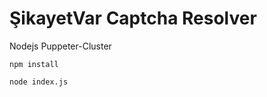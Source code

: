 # ŞikayetVar Captcha Resolver
Nodejs Puppeter-Cluster

~~~~
npm install
~~~~

~~~~
node index.js
~~~~